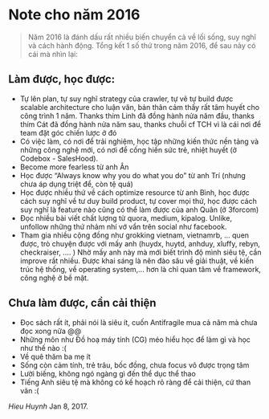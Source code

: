 # Note cho năm 2016 

> Năm 2016 là đánh dấu rất nhiều biến chuyển cả về lối sống, suy nghĩ và cách hành động.
> Tổng kết 1 số thứ trong năm 2016, để sau này có cái mà nhìn lại:

## Làm được, học được:

+ Tự lên plan, tự suy nghĩ strategy của crawler, tự vẽ tự build được scalable architecture cho luận văn, bản thân cảm thấy rất tâm huyết cho công trình 1 năm. Thanks thím Linh đã đồng hành nửa năm đầu, thanks thím Cát đã đồng hành nửa năm sau, thanks chuỗi cf TCH vì là cái nơi để team đặt góc chiến lược ở đó
+ Có việc làm, có nơi để trải nghiệm, học tập những kiến thức nền tảng và những công nghệ mới, có nơi để cống hiến sức trẻ, nhiệt huyết (ở Codebox - SalesHood).
+ Become more fearless từ anh Ân
+ Học được “Always know why you do what you do” từ anh Trí (nhưng chưa áp dụng triệt để, còn tệ quá)
+ Học được nhiều thứ về cách optimize resource từ anh Bình, học được cách suy nghĩ về tư duy build product, tự cover mọi thứ, học được cách suy nghĩ là feature nào cũng có thể làm được của anh Quân (ở 3forcom) 
+ Đọc nhiều bài viết chất lượng từ quora, medium, kipalog. Unlike, unfollow những thứ nhảm nhí vớ vẩn trên social như facebook. 
+ Tham gia nhiều cộng đồng như grokking vietnam, vietnamrb, ...  quen được, trò chuyện được với mấy anh (huydx, huytd, anhduy, xluffy, rebyn, checkraiser, .... ) Nhờ mấy anh này mà mới biết trình độ mình siêu tệ, cần improve rất nhiều. Được khai sáng là nên đào sâu về giải thuật, về kiến trúc hệ thống, về operating system,... hơn là chỉ quan tâm về framework, công nghệ ở bề mặt.

## Chưa làm được, cần cải thiện

+ Đọc sách rất ít, phải nói là siêu ít, cuốn Antifragile mua cả năm mà chưa đọc xong nữa @@
+ Những môn như Đồ hoạ máy tính (CG) méo hiểu học để làm gì và học như thế nào :( 
+ Về quê thăm ba mẹ ít
+ Sống còn cảm tính, trẻ trâu, bốc đồng, chưa focus vô được trọng tâm
+ Lười biếng, không ngó ngàng gì đến thể dục thể thao
+ Tiếng Anh siêu tệ mà không có kế hoạch rõ ràng để cải thiện, cứ than vãn :(

*Hieu Huynh* Jan 8, 2017.
